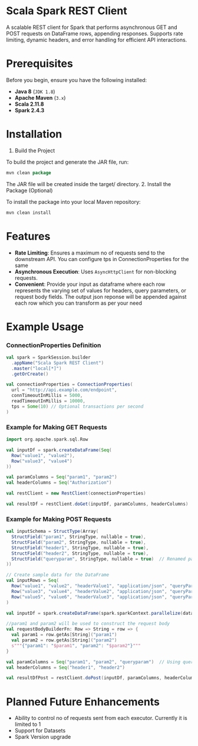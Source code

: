 # Scala Spark REST Client

A scalable REST client for Spark that performs asynchronous GET and POST requests on DataFrame rows, appending responses.
Supports rate limiting, dynamic headers, and error handling for efficient API interactions.

# Prerequisites
Before you begin, ensure you have the following installed:
- **Java 8** (`JDK 1.8`)
- **Apache Maven** (`3.x`)
- **Scala 2.11.8**
- **Spark 2.4.3**

# Installation

1. Build the Project

To build the project and generate the JAR file, run:

```scala
mvn clean package
```

The JAR file will be created inside the target/ directory.
2. Install the Package (Optional)

To install the package into your local Maven repository:

```scala
mvn clean install
```

# Features

- **Rate Limiting**: Ensures a maximum no of requests send to the downstream API. You can configure tps in ConnectionProperties for the same
- **Asynchronous Execution**: Uses `AsyncHttpClient` for non-blocking requests.
- **Convenient**: Provide your input as dataframe where each row represents the varying set of values for headers, query parameters, or request body fields. The output json reponse will be appended against each row which you can transform as per your need

# Example Usage

### ConnectionProperties Definition

```scala
val spark = SparkSession.builder
  .appName("Scala Spark REST Client")
  .master("local[*]")
  .getOrCreate()

val connectionProperties = ConnectionProperties(
  url = "http://api.example.com/endpoint",
  connTimeoutInMillis = 5000,
  readTimeoutInMillis = 10000,
  tps = Some(10) // Optional transactions per second
)
```
###  Example for Making GET Requests

```scala
import org.apache.spark.sql.Row

val inputDf = spark.createDataFrame(Seq(
  Row("value1", "value2"),
  Row("value3", "value4")
))

val paramColumns = Seq("param1", "param2")
val headerColumns = Seq("Authorization")

val restClient = new RestClient(connectionProperties)

val resultDf = restClient.doGet(inputDf, paramColumns, headerColumns)

```
###  Example for Making POST Requests

```scala
val inputSchema = StructType(Array(
  StructField("param1", StringType, nullable = true), 
  StructField("param2", StringType, nullable = true),
  StructField("header1", StringType, nullable = true),
  StructField("header2", StringType, nullable = true),
  StructField("queryparam", StringType, nullable = true)  // Renamed param3 and param4 to queryparam
))

// Create sample data for the DataFrame
val inputRows = Seq(
  Row("value1", "value2", "headerValue1", "application/json", "queryParamvalue1"),
  Row("value3", "value4", "headerValue2", "application/json", "queryParamvalue2"),
  Row("value5", "value6", "headerValue3", "application/json", "queryParamvalue3")
)

val inputDf = spark.createDataFrame(spark.sparkContext.parallelize(data), schema)

//param1 and param2 will be used to construct the request body
val requestBodyBuilderFn: Row => String = row => {
  val param1 = row.getAs[String]("param1")
  val param2 = row.getAs[String]("param2")
  s"""{"param1": "$param1", "param2": "$param2"}"""
}

val paramColumns = Seq("param1", "param2", "queryparam")  // Using queryparam instead of param3, param4
val headerColumns = Seq("header1", "header2")

val resultDfPost = restClient.doPost(inputDf, paramColumns, headerColumns, requestBodyBuilderFn)

```


# Planned Future Enhancements
- Ability to control no of requests sent from each executor. Currently it is limited to 1
- Support for Datasets
- Spark Version upgrade

